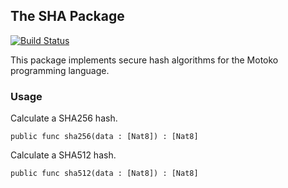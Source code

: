 ## The SHA Package

[![Build Status](https://github.com/enzoh/motoko-sha/workflows/build/badge.svg)](https://github.com/enzoh/motoko-sha/actions?query=workflow%3Abuild)

This package implements secure hash algorithms for the Motoko programming language.

### Usage

Calculate a SHA256 hash.
```motoko
public func sha256(data : [Nat8]) : [Nat8]
```

Calculate a SHA512 hash.
```motoko
public func sha512(data : [Nat8]) : [Nat8]
```
